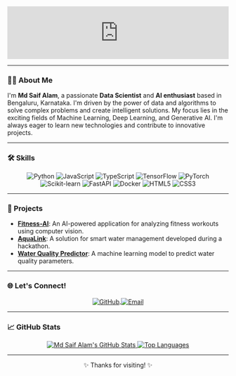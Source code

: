 <p align="center">
  <iframe
    src="https://commitsaif11.github.io/CommitSaif11"
    width="100%"
    height="120"
    frameborder="0"
    scrolling="no"
  ></iframe>
</p>

---

### 👨‍💻 About Me

I'm **Md Saif Alam**, a passionate **Data Scientist** and **AI enthusiast** based in Bengaluru, Karnataka. I'm driven by the power of data and algorithms to solve complex problems and create intelligent solutions. My focus lies in the exciting fields of Machine Learning, Deep Learning, and Generative AI. I'm always eager to learn new technologies and contribute to innovative projects.

---

### 🛠️ Skills

<p align="center">
  <img src="https://img.shields.io/badge/Python-3776AB?style=for-the-badge&logo=python&logoColor=white" alt="Python">
  <img src="https://img.shields.io/badge/JavaScript-F7DF1E?style=for-the-badge&logo=javascript&logoColor=black" alt="JavaScript">
  <img src="https://img.shields.io/badge/TypeScript-3178C6?style=for-the-badge&logo=typescript&logoColor=white" alt="TypeScript">
  <img src="https://img.shields.io/badge/TensorFlow-FF6F00?style=for-the-badge&logo=tensorflow&logoColor=white" alt="TensorFlow">
  <img src="https://img.shields.io/badge/PyTorch-%23EE4C2C.svg?style=for-the-badge&logo=PyTorch&logoColor=white" alt="PyTorch">
  <img src="https://img.shields.io/badge/scikit--learn-%23F7931E.svg?style=for-the-badge&logo=scikit-learn&logoColor=white" alt="Scikit-learn">
  <img src="https://img.shields.io/badge/FastAPI-009688?style=for-the-badge&logo=fastapi&logoColor=white" alt="FastAPI">
  <img src="https://img.shields.io/badge/Docker-2496ED?style=for-the-badge&logo=docker&logoColor=white" alt="Docker">
  <img src="https://img.shields.io/badge/HTML5-E34F26?style=for-the-badge&logo=html5&logoColor=white" alt="HTML5">
  <img src="https://img.shields.io/badge/CSS3-1572B6?style=for-the-badge&logo=css3&logoColor=white" alt="CSS3">
</p>

---

### 🚀 Projects

* **<a href="https://github.com/CommitSaif11/Fitness-AI">Fitness-AI</a>**: An AI-powered application for analyzing fitness workouts using computer vision.
* **<a href="https://github.com/CommitSaif11/aqualink_hackathon_saif">AquaLink</a>**: A solution for smart water management developed during a hackathon.
* **<a href="https://github.com/CommitSaif11/water-predictor-model">Water Quality Predictor</a>**: A machine learning model to predict water quality parameters.

---

### 🌐 Let's Connect!

<p align="center">
  <a href="https://github.com/CommitSaif11">
    <img align="center" alt="GitHub" src="https://img.shields.io/badge/GitHub-100000?style=for-the-badge&logo=github&logoColor=white" />
  </a>
  <a href="mailto:alamsaif1107@gmail.com">
    <img align="center" alt="Email" src="https://img.shields.io/badge/Email-EA4335?style=for-the-badge&logo=gmail&logoColor=white" />
  </a>
</p>

---

### 📈 GitHub Stats

<p align="center">
  <a href="https://github.com/anuraghazra/github-readme-stats">
    <img src="https://github-readme-stats.vercel.app/api?username=CommitSaif11&show_icons=true&theme=radical&hide_border=true&count_private=true" alt="Md Saif Alam's GitHub Stats" />
  </a>
  <a href="https://github.com/anuraghazra/github-readme-stats">
    <img src="https://github-readme-stats.vercel.app/api/top-langs/?username=CommitSaif11&layout=compact&theme=radical&hide_border=true" alt="Top Languages" />
  </a>
</p>

---
<p align="center">
  ✨ Thanks for visiting! ✨
</p>

